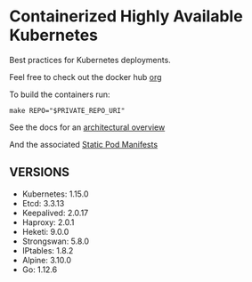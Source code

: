 # Containerized Highly Available Kubernetes

Best practices for Kubernetes deployments.

Feel free to check out the docker hub [org](https://hub.docker.com/u/whisperos)

To build the containers run:

    make REPO="$PRIVATE_REPO_URI"

See the docs for an [architectural overview](https://github.com/WhisperOS/kubes/tree/master/docs)

And the associated [Static Pod Manifests](https://github.com/WhisperOS/kubes/blob/master/docs/kubeconfigs/manifest.yml)

## VERSIONS

  - Kubernetes: 1.15.0
  - Etcd:       3.3.13
  - Keepalived: 2.0.17
  - Haproxy:    2.0.1
  - Heketi:     9.0.0
  - Strongswan: 5.8.0
  - IPtables:   1.8.2
  - Alpine:     3.10.0
  - Go:         1.12.6
